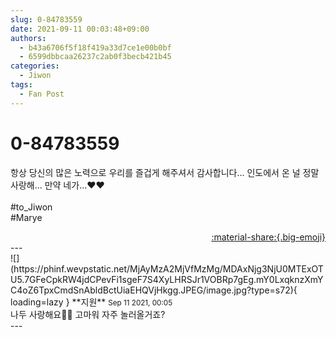 ```yaml
---
slug: 0-84783559
date: 2021-09-11 00:03:48+09:00
authors:
  - b43a6706f5f18f419a33d7ce1e00b0bf
  - 6599dbbcaa26237c2ab0f3becb421b45
categories:
  - Jiwon
tags:
  - Fan Post
---
```


# 0-84783559

<div class="post-container" markdown="1">
<div class="content-container md-sidebar__scrollwrap" markdown="1">

항상 당신의 많은 노력으로 우리를 즐겁게 해주셔서 감사합니다... 인도에서 온 널 정말 사랑해... 만약 네가...❤❤<br><br>\#to_Jiwon<br>\#Marye

</div>
</div>

<div style="text-align: right;" markdown="1">
<a href="https://weverse.io/fromis9/fanpost/0-84783559" style="text-align: right;">:material-share:{.big-emoji}</a>
</div>
---

<div class="comments-container md-sidebar__scrollwrap" markdown="1">
<div class="comment" markdown="1">
<div class='id-container' markdown="1">
![](https://phinf.wevpstatic.net/MjAyMzA2MjVfMzMg/MDAxNjg3NjU0MTExOTU5.7GFeCpkRW4jdCPevFi1sgeF7S4XyLHRSJr1VOBRp7gEg.mY0LxqknzXmYC4oZ6TpxCmdSnAbldBctUiaEHQVjHkgg.JPEG/image.jpg?type=s72){ loading=lazy }
**<span class="artist">지원</span>** <small>Sep 11 2021, 00:05</small><br>
</div>
<div class='comment-body' markdown="1">
나두 사랑해요🥰🥰 고마워 자주 놀러올거죠?
</div>
</div>
</div>
---
